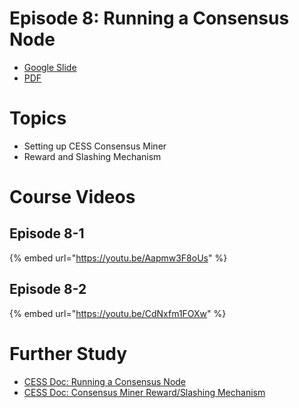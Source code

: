 # Episode 8: Running a Consensus Node

- [Google Slide](https://docs.google.com/presentation/d/1JywAAKJ3ZADT6U5-11yV39LQocu22pTmBqfcjIpFpnA/edit#slide=id.p)
- [PDF](https://drive.google.com/file/d/1uMgsV3NQsCxbMxDNJb9GmiYoujFyfBx2/view?usp=sharing)

# Topics

- Setting up CESS Consensus Miner
- Reward and Slashing Mechanism

# Course Videos

## Episode 8-1

{% embed url="https://youtu.be/Aapmw3F8oUs" %}

## Episode 8-2

{% embed url="https://youtu.be/CdNxfm1FOXw" %}

# Further Study

- [CESS Doc: Running a Consensus Node](https://docs.cess.cloud/core/consensus-miner/running)
- [CESS Doc: Consensus Miner Reward/Slashing Mechanism](https://docs.cess.cloud/core/consensus-miner/reward)
